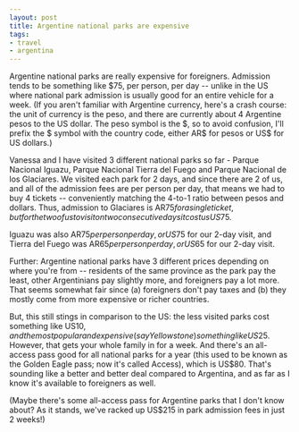 ```yaml
---
layout: post
title: Argentine national parks are expensive
tags:
- travel
- argentina
---
```

Argentine national parks are really expensive for foreigners. Admission tends
to be something like $75, per person, per day -- unlike in the US where
national park admission is usually good for an entire vehicle for a week. (If
you aren't familiar with Argentine currency, here's a crash course: the unit
of currency is the peso, and there are currently about 4 Argentine pesos to
the US dollar. The peso symbol is the $, so to avoid confusion, I'll prefix
the $ symbol with the country code, either AR$ for pesos or US$ for US
dollars.)

Vanessa and I have visited 3 different national parks so far - Parque Nacional
Iguazu, Parque Nacional Tierra del Fuego and Parque Nacional de los Glaciares.
We visited each park for 2 days, and since there are 2 of us, and all of the
admission fees are per person per day, that means we had to buy 4 tickets --
conveniently matching the 4-to-1 ratio between pesos and dollars. Thus,
admission to Glaciares is AR$75 for a single ticket, but for the two of us to
visit on two consecutive days it cost us US$75.

Iguazu was also AR$75 per person per day, or US$75 for our 2-day visit, and
Tierra del Fuego was AR$65 per person per day, or US$65 for our 2-day visit.

Further: Argentine national parks have 3 different prices depending on where
you're from -- residents of the same province as the park pay the least, other
Argentinians pay slightly more, and foreigners pay a lot more. That seems
somewhat fair since (a) foreigners don't pay taxes and (b) they mostly come
from more expensive or richer countries.

But, this still stings in comparison to the US: the less visited parks cost
something like US$10, and the most popular and expensive (say Yellowstone)
something like US$25. However, that gets your whole family in for a week. And
there's an all-access pass good for all national parks for a year (this used
to be known as the Golden Eagle pass; now it's called Access), which is US$80.
That's sounding like a better and better deal compared to Argentina, and as
far as I know it's available to foreigners as well.

(Maybe there's some all-access pass for Argentine parks that I don't know
about? As it stands, we've racked up US$215 in park admission fees in just 2
weeks!)

